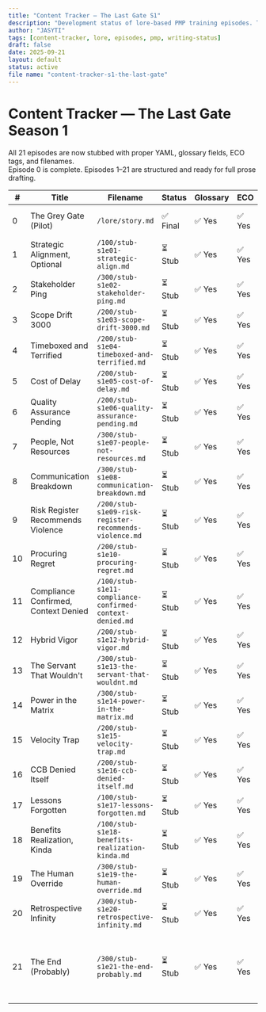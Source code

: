 ```yaml
---
title: "Content Tracker — The Last Gate S1"
description: "Development status of lore-based PMP training episodes. Tracks writing progress, glossary links, ECO coverage, and editorial notes."
author: "JASYTI"
tags: [content-tracker, lore, episodes, pmp, writing-status]
draft: false
date: 2025-09-21
layout: default
status: active
file name: "content-tracker-s1-the-last-gate"
---
```


# Content Tracker — The Last Gate Season 1

All 21 episodes are now stubbed with proper YAML, glossary fields, ECO tags, and filenames.  
Episode 0 is complete. Episodes 1–21 are structured and ready for full prose drafting.

| #  | Title                              | Filename                                 | Status    | Glossary | ECO   | Notes |
|----|------------------------------------|------------------------------------------|-----------|----------|--------|-------|
| 0  | The Grey Gate (Pilot)              | `/lore/story.md`                         | ✅ Final  | ✅ Yes   | ✅ Yes | Full prose written |
| 1  | Strategic Alignment, Optional      | `/100/stub-s1e01-strategic-align.md`     | ⏳ Stub   | ✅ Yes   | ✅ Yes | Stub complete |
| 2  | Stakeholder Ping                   | `/300/stub-s1e02-stakeholder-ping.md`    | ⏳ Stub   | ✅ Yes   | ✅ Yes | Stub complete |
| 3  | Scope Drift 3000                   | `/200/stub-s1e03-scope-drift-3000.md`    | ⏳ Stub   | ✅ Yes   | ✅ Yes | Stub complete |
| 4  | Timeboxed and Terrified            | `/200/stub-s1e04-timeboxed-and-terrified.md` | ⏳ Stub | ✅ Yes   | ✅ Yes | Stub complete |
| 5  | Cost of Delay                      | `/200/stub-s1e05-cost-of-delay.md`       | ⏳ Stub   | ✅ Yes   | ✅ Yes | Stub complete |
| 6  | Quality Assurance Pending          | `/200/stub-s1e06-quality-assurance-pending.md` | ⏳ Stub | ✅ Yes | ✅ Yes | Stub complete |
| 7  | People, Not Resources              | `/300/stub-s1e07-people-not-resources.md`| ⏳ Stub   | ✅ Yes   | ✅ Yes | Stub complete |
| 8  | Communication Breakdown            | `/300/stub-s1e08-communication-breakdown.md` | ⏳ Stub | ✅ Yes | ✅ Yes | Stub complete |
| 9  | Risk Register Recommends Violence  | `/200/stub-s1e09-risk-register-recommends-violence.md` | ⏳ Stub | ✅ Yes | ✅ Yes | Stub complete |
| 10 | Procuring Regret                   | `/200/stub-s1e10-procuring-regret.md`    | ⏳ Stub   | ✅ Yes   | ✅ Yes | Stub complete |
| 11 | Compliance Confirmed, Context Denied | `/100/stub-s1e11-compliance-confirmed-context-denied.md` | ⏳ Stub | ✅ Yes | ✅ Yes | Stub complete |
| 12 | Hybrid Vigor                       | `/200/stub-s1e12-hybrid-vigor.md`        | ⏳ Stub   | ✅ Yes   | ✅ Yes | Stub complete |
| 13 | The Servant That Wouldn't          | `/300/stub-s1e13-the-servant-that-wouldnt.md` | ⏳ Stub | ✅ Yes | ✅ Yes | Stub complete |
| 14 | Power in the Matrix                | `/300/stub-s1e14-power-in-the-matrix.md` | ⏳ Stub   | ✅ Yes   | ✅ Yes | Stub complete |
| 15 | Velocity Trap                      | `/200/stub-s1e15-velocity-trap.md`       | ⏳ Stub   | ✅ Yes   | ✅ Yes | Stub complete |
| 16 | CCB Denied Itself                  | `/200/stub-s1e16-ccb-denied-itself.md`   | ⏳ Stub   | ✅ Yes   | ✅ Yes | Stub complete |
| 17 | Lessons Forgotten                  | `/100/stub-s1e17-lessons-forgotten.md`   | ⏳ Stub   | ✅ Yes   | ✅ Yes | Stub complete |
| 18 | Benefits Realization, Kinda        | `/100/stub-s1e18-benefits-realization-kinda.md` | ⏳ Stub | ✅ Yes | ✅ Yes | Stub complete |
| 19 | The Human Override                 | `/300/stub-s1e19-the-human-override.md`  | ⏳ Stub   | ✅ Yes   | ✅ Yes | Stub complete |
| 20 | Retrospective Infinity             | `/300/stub-s1e20-retrospective-infinity.md` | ⏳ Stub | ✅ Yes | ✅ Yes | Stub complete |
| 21 | The End (Probably)                 | `/300/stub-s1e21-the-end-probably.md`    | ⏳ Stub   | ✅ Yes   | ✅ Yes | Final episode, post-project reflection + call to action |
